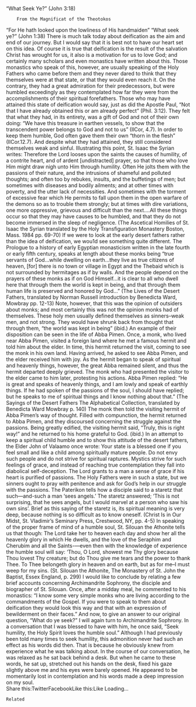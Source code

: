 “What Seek Ye?” (John 3:18)

		From the Magnificat of the Theotokos
“For He hath looked upon the lowliness of His handmaiden”
 “What seek ye?” (John 1:38)
There is much talk today about deification as the aim and end of our journey. But I would say that it is best not to have our heart set on this idea. Of course it is true that deification is the result of the salvation Christ has wrought for us, it also is a motivation for us to love God; and certainly many scholars and even monastics have written about this. Those monastics who speak of this, however, are usually speaking of the Holy Fathers who came before them and they never dared to think that they themselves were at that state, or that they would even reach it. On the contrary, they had a great admiration for their predecessors, but were humbled exceedingly as they contemplated how far they were from the accomplishments of their spiritual forefathers.  Those who may have attained this state of deification would say, just as did the Apostle Paul, “Not that I have already obtained this or am already perfect” (Phil. 3:12).  They felt that what they had, in its entirety, was a gift of God and not of their own doing: “We have this treasure in earthen vessels, to show that the transcendent power belongs to God and not to us” (IlCor, 4.7). In order to keep them humble, God often gave them their own “thorn in the flesh” (IlCor.12.7). And despite what they had attained, they still considered themselves weak and sinful. Illustrating this point, St. Isaac the Syrian writes:
Therefore the Lord looses upon the saints the causes of humility, of a contrite heart, and of ardent [undistracted] prayer, so that those who love Him might draw nigh unto Him through humility. Often He jolts them with the passions of their nature, and the intrusions of shameful and polluted thoughts; and often too by rebukes, insults, and the buffetings of men; but sometimes with diseases and bodily ailments; and at other times with poverty, and the utter lack of necessities. And sometimes with the torment of excessive fear which He permits to fall upon them in the open warfare of the demons so as to trouble them strongly; but at times with dire variations, one more oppressive, grievous and difficult than the next….All these things occur so that they may have causes to be humbled, and that they do not become immersed in the sleep of negligence. (The Ascetical Homilies of St. Isaac the Syrian translated by the Holy Transfiguration Monastery Boston, Mass. 1984 pp. 69-70)
If we were to look at the early desert fathers rather than the idea of deification, we wou1d see something quite different. The Prologue to a history of early Egyptian monasticism written in the late fourth or early fifth century, speaks at length about these monks being “true servants of God…while dwelling on earth…they live as true citizens of heaven, [for] there is no town or village in Egypt and the Thebaid which is not surrounded by hermitages as if by walls.  And the people depend on the prayers of these monks as if on God Himself…it is clear to all who dwell here that through them the world is kept in being, and that through them human life is preserved and honored by God…” (The Lives of the Desert Fathers, translated by Norman Russell introduction by Benedicta Ward, Mowbray pp. 12-13)
Note, however, that this was the opinion of outsiders about monks; and most certainly this was not the opinion monks had of themselves.  These holy men usually defined themselves as sinners–weak men, and not strong. They would have shrunk back from thought that through them, “the world was kept in being” (ibid.)
An example of their disposition can be seen in the life of Abba Pimen. Once, a monk, who lived near Abba Pimen, visited a foreign land where he met a famous hermit and told him about the elder. In time, this hermit returned the visit, coming to see the monk in his own land. Having arrived, he asked to see Abba Pimen, and the elder received him with joy.  As the hermit began to speak of spiritual and heavenly things, however, the great Abba remained silent, and thus the hermit departed deeply grieved. The monk who had presented the visitor to the elder came to him later, protesting his actions.  Abba Pimen replied: “He is great and speaks of heavenly things, and I am lowly and speak of earthly things. If he had spoken of the passions of the soul, I should have replied; but he speaks to me of spiritual things and I know nothing about that.”  (The Sayings of the Desert Fathers The Alphabetical Collection, translated by Benedicta Ward Mowbray p. 140)  The monk then told the visiting hermit of Abba Pimen’s way of thought. Filled with compunction, the hermit returned to Abba Pimen, and they discoursed concerning the struggle against the passions.  Being greatly edified, the visiting hermit said, “Truly, this is right way!” and he returned to his home grateful to God. (ibid.)
In an attempt to keep a spiritual child humble and to show this attitude of the desert fathers, the Elder John of Valaamo once wrote:
Your state is a blessed one if you feel small and like a child among spiritually mature people.  Do not envy such people and do not strive for spiritual raptures. Mystics strive for such feelings of grace, and instead of reaching true contemplation they fall into diabolical self-deception. The Lord grants to a man a sense of grace if his heart is purified of passions.  The Holy Fathers were in such a state, but we sinners ought to pray with penitence and ask for God’s help in our struggle with the passions. The Paterikon tells how a disciple said to a staretz that such—and-such a man ‘sees angels.’  The staretz answered; ‘This is not surprising, that he sees angels, but I would marvel at a person who saw his own sins’.  Brief as this saying of the staretz is, its spiritual meaning is very deep, because nothing is so difficult as to know oneself.  (Christ Is in Our Midst, St. Vladimir’s Seminary Press, Crestwood, NY, pp. 4-5)
In speaking of the proper frame of mind of a humble soul, St. Silouan the Athonite tells us that though:
The Lord take her to heaven each day and show her all the heavenly glory in which He dwells, and the love of the Seraphim and Cherubim and all the Saints-—even then with the knowledge of experience the humble soul will say: ‘Thou, O Lord, showest me Thy glory because Thou lovest Thy creature; but do Thou give me tears and the power to thank Thee. To Thee belongeth glory in heaven and on earth, but as for me–I must weep for my sins. (St. Silouan the Athonite, The Monastery of St. John the Baptist, Essex England, p. 299)
I would like to conclude by relating a few brief accounts concerning Archimandrite Sophrony, the disciple and biographer of St. Silouan.   Once, after a midday meal, he commented to his monastics: “I know some very simple monks who are living according to the commandments of the Gospel.  If you were to speak to them about deification they would look this way and that with an expression of bewilderment on their faces.” 
And now, to give an answer to our original question, “What do ye seek?”  I will again turn to Archimandrite Sophrony.  In a conversation that I was blessed to have with him, he once said, “Seek humility, the Holy Spirit loves the humble soul.”  Although I had previously been told many times to seek humility, this admonition never had such an effect as his words did then. That is because he obviously knew from experience what he was talking about.  In the course of our conversation, he was relaxed as he sat back behind a desk.  But when he came to these words, he sat up, stretched out his hands on the desk, fixed his gaze slightly above me and his eyes were barely opened.  He appeared to be momentarily lost in contemplation and his words made a deep impression on my soul.       
Share this:TwitterFacebookLike this:Like Loading...

	Related
			